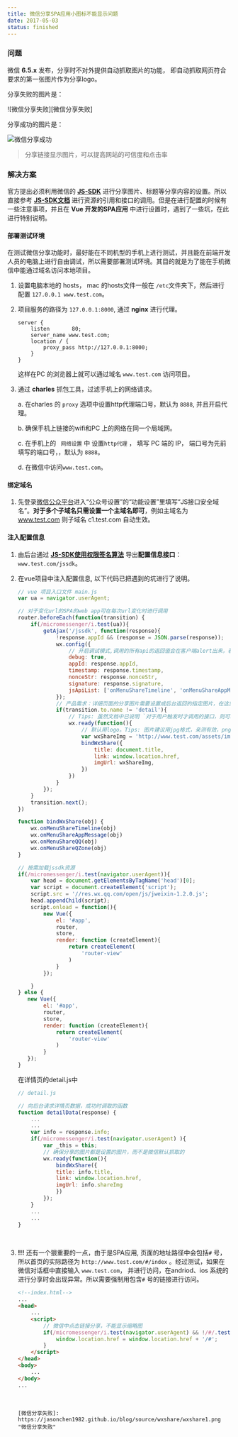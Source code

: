 ```yaml
---
title: 微信分享SPA应用小图标不能显示问题
date: 2017-05-03
status: finished
---
```


### 问题

微信 **6.5.x** 发布，分享时不对外提供自动抓取图片的功能， 即自动抓取网页符合要求的第一张图片作为分享logo。

分享失败的图片是：

![微信分享失败][微信分享失败]

分享成功的图片是：

![微信分享成功][微信分享成功]


> 分享链接显示图片，可以提高网站的可信度和点击率  



### 解决方案

官方提出必须利用微信的 **[JS-SDK][JS-SDK]** 进行分享图片、标题等分享内容的设置。所以直接参考 **[JS-SDK文档][JS-SDK]**  进行资源的引用和接口的调用。但是在进行配置的时候有一些注意事项，并且在  **Vue 开发的SPA应用**  中进行设置时，遇到了一些坑，在此进行特别说明。



#### 部署测试环境

在测试微信分享功能时，最好能在不同机型的手机上进行测试，并且能在前端开发人员的电脑上进行自由调试，所以需要部署测试环境。其目的就是为了能在手机微信中能通过域名访问本地项目。

1. 设置电脑本地的 hosts， mac 的hosts文件一般在 `/etc`文件夹下，然后进行配置 `127.0.0.1 www.test.com`。

2. 项目服务的路径为 `127.0.0.1:8000`, 通过 **nginx** 进行代理。

    ```nginx
    server {
        listen       80;
        server_name www.test.com;
        location / {
            proxy_pass http://127.0.0.1:8000;
        }
    }
    ```

   这样在PC 的浏览器上就可以通过域名 `www.test.com` 访问项目。

3. 通过 **charles** 抓包工具，过滤手机上的网络请求。

   a. 在charles 的 `proxy` 选项中设置http代理端口号，默认为 `8888`, 并且开启代理。

   b. 确保手机上链接的wifi和PC 上的网络在同一个局域网。

   c. 在手机上的 ` 网络设置` 中 设置`http代理` ， 填写 PC 端的 IP， 端口号为先前填写的端口号，，默认为 `8888`。

   d. 在微信中访问`www.test.com`。



#### 绑定域名

1. 先登录[微信公众平台](http://mp.weixin.qq.com/)进入“公众号设置”的“功能设置”里填写“JS接口安全域名”。**对于多个子域名只需设置一个主域名即可**，例如主域名为 www.test.com 则子域名 c1.test.com 自动生效。

#### 注入配置信息

1. 由后台通过 **[JS-SDK使用权限签名算法](JS-SDK)** 导出**配置信息接口**： `www.test.com/jssdk`。

2. 在vue项目中注入配置信息, 以下代码已把遇到的坑进行了说明。

    ```javascript
    // vue 项目入口文件 main.js
    var ua = navigator.userAgent;

    // 对于变化url的SPA的web app可在每次url变化时进行调用
    router.beforeEach(function(transition) {
        if(/micromessenger/i.test(ua)){
            getAjax('/jssdk', function(response){
                !response.appId && (response = JSON.parse(response));
                wx.config({
                    // 开启调试模式,调用的所有api的返回值会在客户端alert出来，若要查看传入的参数，可以在pc端打开，参数信息会通过log打出，仅在pc端时才会打印。
                    debug: true, 
                    appId: response.appId,
                    timestamp: response.timestamp,
                    nonceStr: response.nonceStr,
                    signature: response.signature,
                    jsApiList: ['onMenuShareTimeline', 'onMenuShareAppMessage', 'onMenuShareQQ', 'onMenuShareQZone']
                });
                // 产品需求：详细页面的分享图片需要设置成后台返回的指定图片，在这里分享详细页面不设置成默认的logo
                if(transition.to.name != 'detail'){
                    // Tips: 虽然文档中已说明 `对于用户触发时才调用的接口，则可以直接调用，不需要放在ready函数中`。 但是经过测试，分享的事件绑定还是需要在wx.ready 方法中，确保分享的图片都是设置的图片，而不是微信默认抓取的。
                    wx.ready(function(){
                        // 默认用logo。Tips: 图片建议用jpg格式，亲测有效，png格式无效。
                        var wxShareImg = 'http://www.test.com/assets/images/logo.jpg';
                        bindWxShare({
                            title: document.title,
                            link: window.location.href,
                            imgUrl: wxShareImg,
                        })
                    })
                }
            });
        }
        transition.next();
    })

    function bindWxShare(obj) {
        wx.onMenuShareTimeline(obj)
        wx.onMenuShareAppMessage(obj)
        wx.onMenuShareQQ(obj)
        wx.onMenuShareQZone(obj)
    }

    // 按需加载jssdk资源
    if(/micromessenger/i.test(navigator.userAgent)){
        var head = document.getElementsByTagName('head')[0];
        var script = document.createElement('script');
        script.src = '//res.wx.qq.com/open/js/jweixin-1.2.0.js';
        head.appendChild(script);
        script.onload = function(){
            new Vue({
                el: '#app',
                router,
                store,
                render: function (createElement){
                    return createElement(
                        'router-view'
                    )
                }
            });

        }
    } else {
       new Vue({
            el: '#app',
            router,
            store,
            render: function (createElement){
                return createElement(
                    'router-view'
                )
            }
       });
    }
    ```

    在详情页的detail.js中

    ```javascript
    // detail.js

    // 向后台请求详情页数据，成功时调取的函数
    function detailData(response) {
        ...
        ...
        var info = response.info;
        if(/micromessenger/i.test(navigator.userAgent) ){
            var _this = this;
            // 确保分享的图片都是设置的图片，而不是微信默认抓取的
            wx.ready(function(){
                bindWxShare({
                title: info.title,
                link: window.location.href,
                imgUrl: info.shareImg
                })
            });
        }
        ...
        ...
    }
    ```

    ​


4. **!!!**  还有一个狠重要的一点，由于是SPA应用, 页面的地址路径中会包括`#` 号，所以首页的实际路径为 `http://www.test.com/#/index` 。经过测试，如果在微信对话框中直接输入 `www.test.com`， 并进行访问，在andriod、ios 系统的进行分享时会出现异常。所以需要强制用包含`#` 号的链接进行访问。

    ```html
    <!--index.html-->
    ...
    <head>
        ...
        <script>
            // 微信中点击链接分享，不能显示缩略图
            if(/micromessenger/i.test(navigator.userAgent) && !/#/.test(window.location.href)){
                window.location.href = window.location.href + '/#';
            }
        </script>
    </head>
    <body>
        ...
    </body>
    ...
    ```

   ​

       [微信分享失败]: https://jasonchen1982.github.io/blog/source/wxshare/wxshare1.png	"微信分享失败"
    [微信分享成功]: https://jasonchen1982.github.io/blog/source/wxshare/wxshare2.png	"微信分享成功"
    [JS-SDK]: https://mp.weixin.qq.com/wiki	"JS-SDK"